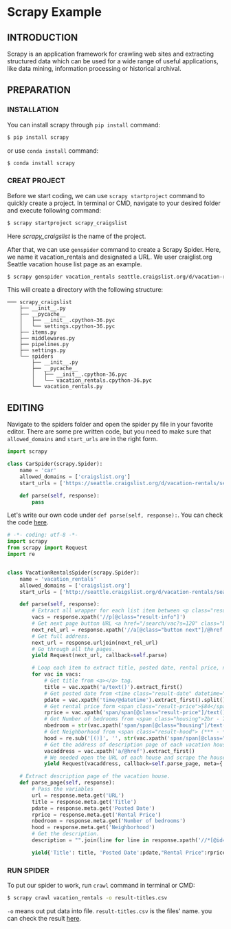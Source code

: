 # Scrapy Example

## INTRODUCTION
Scrapy is an application framework for crawling web sites and extracting structured data which can be used for a wide range of useful applications, like data mining, information processing or historical archival.

## PREPARATION
### INSTALLATION

You can install scrapy through ```pip install``` command:
```bash
$ pip install scrapy
```
or use ```conda install``` command:
```bash
$ conda install scrapy
```
### CREAT PROJECT
Before we start coding, we can use ```scrapy startproject``` command to quickly create a project.
In terminal or CMD, navigate to your desired folder and execute following command:
```bash
$ scrapy startproject scrapy_craigslist
```
Here *scrapy_craigslist* is the name of the project.

After that, we can use ```genspider``` command to create a Scrapy Spider. Here, we name it vacation_rentals and designated a URL. We user craiglist.org Seattle vacation house list page as an example.

```bash
$ scrapy genspider vacation_rentals seattle.craigslist.org/d/vacation‐rentals/search/vac
```

This will create a directory with the following structure:

```
─── scrapy_craigslist
    ├── __init__.py
    ├── __pycache__
    │   ├── __init__.cpython-36.pyc
    │   └── settings.cpython-36.pyc
    ├── items.py
    ├── middlewares.py
    ├── pipelines.py
    ├── settings.py
    └── spiders
        ├── __init__.py
        ├── __pycache__
        │   ├── __init__.cpython-36.pyc
        │   └── vacation_rentals.cpython-36.pyc
        └── vacation_rentals.py
```

## EDITING

Navigate to the spiders folder and open the spider py file in your favorite editor.
There are some pre written code, but you need to make sure that ```allowed_domains``` and ```start_urls``` are in the right form.

```python
import scrapy

class CarSpider(scrapy.Spider):
    name = 'car'
    allowed_domains = ['craigslist.org']
    start_urls = ['https://seattle.craigslist.org/d/vacation‐rentals/search/vac/']

    def parse(self, response):
        pass

```
Let's write our own code under ```def parse(self, response):```. You can check the code [here](https://github.com/j84lee/web-crawler-example/blob/master/scrapy_craigslist/scrapy_craigslist/spiders/vacation_rentals.py_).

```python
# -*- coding: utf-8 -*-
import scrapy
from scrapy import Request
import re


class VacationRentalsSpider(scrapy.Spider):
    name = 'vacation_rentals'
    allowed_domains = ['craigslist.org']
    start_urls = ['http://seattle.craigslist.org/d/vacation‐rentals/search/vac/']

    def parse(self, response):
        # Extract all wrapper for each list item between <p class="result-info"></p>
        vacs = response.xpath('//p[@class="result-info"]')
        # Get next page button URL <a href="/search/vac?s=120" class="button next" title="next page">next &gt; </a>
        next_rel_url = response.xpath('//a[@class="button next"]/@href').extract_first()
        # Get full address.
        next_url = response.urljoin(next_rel_url)
        # Go through all the pages.
        yield Request(next_url, callback=self.parse)

        # Loop each item to extract title, posted date, rental price, number of bedrooms, and neighborhood
        for vac in vacs:
            # Get title from <a></a> tag.
            title = vac.xpath('a/text()').extract_first()
            # Get posted date from <time class="result-date" datetime="2019-03-06 18:34" title="Wed 06 Mar 06:34:28 PM">Mar  6</time> block. Use @datetime for attribute datetime.
            pdate = vac.xpath('time/@datetime').extract_first().split()[0]
            # Get rental price form <span class="result-price">$84</span>
            rprice = vac.xpath('span/span[@class="result-price"]/text()').extract_first()
            # Get Number of bedrooms from <span class="housing">2br - 760ft<sup>2</sup> - </span> and clean up the extra
            nbedroom = str(vac.xpath('span/span[@class="housing"]/text()').extract_first()).split('-')[0].strip()
            # Get Neighborhood from <span class="result-hood"> (*** - *****)</span>
            hood = re.sub('[()]', '', str(vac.xpath('span/span[@class="result-hood"]/text()').extract_first())).strip()
            # Get the address of description page of each vacation house.
            vacaddress = vac.xpath('a/@href').extract_first()
            # We needed open the URL of each house and scrape the house description, while passing the meta to parse_page function.
            yield Request(vacaddress, callback=self.parse_page, meta={'URL': vacaddress, 'Title': title, 'Posted Date':pdate,"Rental Price":rprice,"Number of bedrooms":nbedroom, "Neighborhood":hood})

    # Extract description page of the vacation house.
    def parse_page(self, response):
        # Pass the variables
        url = response.meta.get('URL')
        title = response.meta.get('Title')
        pdate = response.meta.get('Posted Date')
        rprice = response.meta.get('Rental Price')
        nbedroom = response.meta.get('Number of bedrooms')
        hood = response.meta.get('Neighborhood')
        # Get the description.
        description = "".join(line for line in response.xpath('//*[@id="postingbody"]/text()').extract())

        yield{'Title': title, 'Posted Date':pdate,"Rental Price":rprice,"Number of bedrooms":nbedroom, "Neighborhood":hood,'Description':description}

```

### RUN SPIDER
To put our spider to work, run ```crawl``` command in terminal or CMD:
```bash
$ scrapy crawl vacation_rentals -o result-titles.csv
```
```-o``` means out put data into file. ```result-titles.csv``` is the files' name. you can check the result [here](https://github.com/j84lee/web-crawler-example/blob/master/scrapy_craigslist/result-titles.csv).
